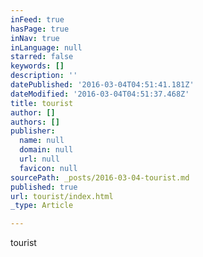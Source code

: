 ```yaml
---
inFeed: true
hasPage: true
inNav: true
inLanguage: null
starred: false
keywords: []
description: ''
datePublished: '2016-03-04T04:51:41.181Z'
dateModified: '2016-03-04T04:51:37.468Z'
title: tourist
author: []
authors: []
publisher:
  name: null
  domain: null
  url: null
  favicon: null
sourcePath: _posts/2016-03-04-tourist.md
published: true
url: tourist/index.html
_type: Article

---
```

tourist
